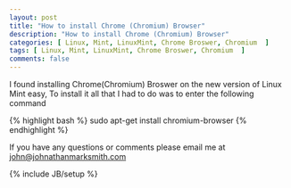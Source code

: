 ```yaml
---
layout: post
title: "How to install Chrome (Chromium) Browser"
description: "How to install Chrome (Chromium) Browser"
categories: [ Linux, Mint, LinuxMint, Chrome Broswer, Chromium  ]
tags: [ Linux, Mint, LinuxMint, Chrome Broswer, Chromium  ]
comments: false 
---
```


I found installing Chrome(Chromium) Broswer on the new version of Linux Mint easy, To install it all that I had to do was to enter the following command

{% highlight bash %}
sudo apt-get install chromium-browser 
{% endhighlight %}

If you have any questions or comments please email me at <a href="mailto:john@johnathanmarksmith.com">john@johnathanmarksmith.com</a>

{% include JB/setup %}
